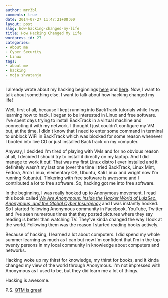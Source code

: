 ```yaml
---
author: mrr3bl
comments: true
date: 2014-07-27 11:47:21+00:00
layout: post
slug: how-hacking-changed-my-life
title: How Hacking Changed My Life
wordpress_id: 27
categories:
- About me
- Cyber Security
- Linux
tags:
- about me
- hacking
- moja shvatanja
---
```


I already wrote about my hacking beginnings [here](https://aleksandartodorovic.wordpress.com/2014/07/12/flashback-my-first-cybersecurity-discovery/) and [here](https://aleksandartodorovic.wordpress.com/2014/07/27/flashback-my-first-steps-in-hacking/). Now, I want to talk about something else. I want to talk about how hacking changed my life!

Well, first of all, because I kept running into BackTrack tutorials while I was learning how to hack, I began to be interested in Linux and free software. I've spent days trying to install BackTrack in a virtual machine and connecting it with my network. I thought I just couldn't configure my VM but, at the time, I didn't know that I need to enter some command in terminal to unblock WiFi in BackTrack which was blocked for some reason whenever I booted into live CD or just installed BackTrack on my computer.

Anyway, I decided I'm tired of playing with VMs and for no obvious reason at all, I decided I should try to install it directly on my laptop. And I did manage to work it out! That was my first Linux distro I ever installed and it definitely wasn't my last one (over the time I tried BackTrack, Linux Mint, Fedora, Arch Linux, elementary OS, Ubuntu, Kali Linux and wright now I'm running Kubuntu). Tinkering with free software is awesome and I contributed a lot to free software. So, hacking got me into free software.

In the beginning, I was really hooked up to Anonymous movement. I read this book called _[We Are Anonymous: Inside the Hacker World of LulzSec, Anonymous, and the Global Cyber Insurgency](http://www.amazon.com/We-Are-Anonymous-LulzSec-Insurgency/dp/0316213527)_ and I was instantly hooked. So I started following Anonymous community in Facebook, YouTube, Twitter and I've seen numerous times that they posted pictures where they say reading is better than watching TV. They've kinda changed the way I look at the world. Following them was the reason I started reading books actively.

Because of hacking, I learned a lot about computers. I did spend my whole summer learning as much as I can but now I'm confident that I'm in the top twenty persons in my local community in knowledge about computers and networks.

Hacking woke up my thirst for knowledge, my thirst for books, and it kinda changed my view of the world through Anonymous. I'm not impressed with Anonymous as I used to be, but they did learn me a lot of things.

Hacking is awesome.

P.S. [QTM is great](https://aleksandartodorovic.wordpress.com/2014/07/27/blogilo-wordpress-integration-is-terrible/)!
